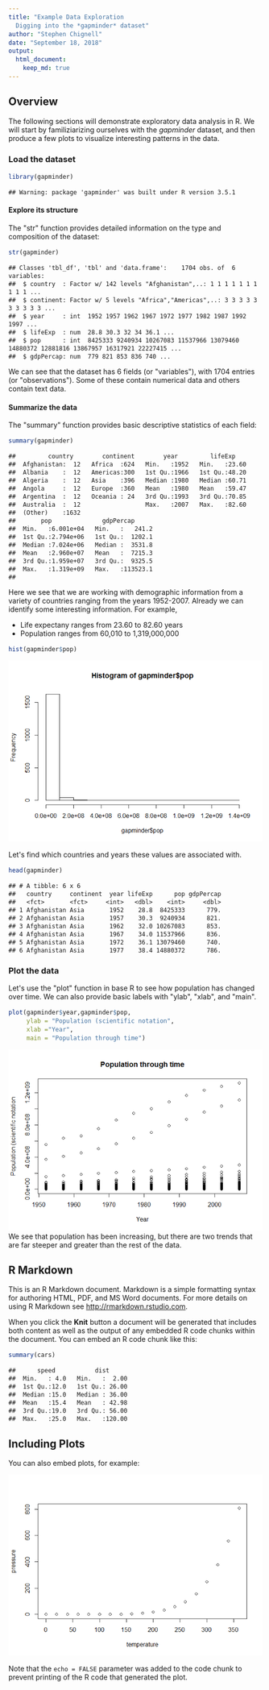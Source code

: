 ```yaml
---
title: "Example Data Exploration 
  Digging into the *gapminder* dataset"
author: "Stephen Chignell"
date: "September 18, 2018"
output:
  html_document:
    keep_md: true
---
```




## Overview
The following sections will demonstrate exploratory data analysis in R. We will start by familiziarizing ourselves with the *gapminder* dataset, and then produce a few plots to visualize interesting patterns in the data.


### Load the dataset

```r
library(gapminder)
```

```
## Warning: package 'gapminder' was built under R version 3.5.1
```

#### Explore its structure
The "str" function provides detailed information on the type and composition of the dataset:

```r
str(gapminder)
```

```
## Classes 'tbl_df', 'tbl' and 'data.frame':	1704 obs. of  6 variables:
##  $ country  : Factor w/ 142 levels "Afghanistan",..: 1 1 1 1 1 1 1 1 1 1 ...
##  $ continent: Factor w/ 5 levels "Africa","Americas",..: 3 3 3 3 3 3 3 3 3 3 ...
##  $ year     : int  1952 1957 1962 1967 1972 1977 1982 1987 1992 1997 ...
##  $ lifeExp  : num  28.8 30.3 32 34 36.1 ...
##  $ pop      : int  8425333 9240934 10267083 11537966 13079460 14880372 12881816 13867957 16317921 22227415 ...
##  $ gdpPercap: num  779 821 853 836 740 ...
```
We can see that the dataset has 6 fields (or "variables"), with 1704 entries (or "observations"). Some of these contain numerical data and others contain text data.


#### Summarize the data
The "summary" function provides basic descriptive statistics of each field:


```r
summary(gapminder)
```

```
##         country        continent        year         lifeExp     
##  Afghanistan:  12   Africa  :624   Min.   :1952   Min.   :23.60  
##  Albania    :  12   Americas:300   1st Qu.:1966   1st Qu.:48.20  
##  Algeria    :  12   Asia    :396   Median :1980   Median :60.71  
##  Angola     :  12   Europe  :360   Mean   :1980   Mean   :59.47  
##  Argentina  :  12   Oceania : 24   3rd Qu.:1993   3rd Qu.:70.85  
##  Australia  :  12                  Max.   :2007   Max.   :82.60  
##  (Other)    :1632                                                
##       pop              gdpPercap       
##  Min.   :6.001e+04   Min.   :   241.2  
##  1st Qu.:2.794e+06   1st Qu.:  1202.1  
##  Median :7.024e+06   Median :  3531.8  
##  Mean   :2.960e+07   Mean   :  7215.3  
##  3rd Qu.:1.959e+07   3rd Qu.:  9325.5  
##  Max.   :1.319e+09   Max.   :113523.1  
## 
```
Here we see that we are working with demographic information from a variety of countries ranging from the years 1952-2007. Already we can identify some interesting information. For example,

- Life expectany ranges from 23.60 to 82.60 years
- Population ranges from 60,010 to 1,319,000,000



```r
hist(gapminder$pop)
```

![](hw01_gapminder-exploration_files/figure-html/unnamed-chunk-4-1.png)<!-- -->


Let's find which countries and years these values are associated with. 


```r
head(gapminder)
```

```
## # A tibble: 6 x 6
##   country     continent  year lifeExp      pop gdpPercap
##   <fct>       <fct>     <int>   <dbl>    <int>     <dbl>
## 1 Afghanistan Asia       1952    28.8  8425333      779.
## 2 Afghanistan Asia       1957    30.3  9240934      821.
## 3 Afghanistan Asia       1962    32.0 10267083      853.
## 4 Afghanistan Asia       1967    34.0 11537966      836.
## 5 Afghanistan Asia       1972    36.1 13079460      740.
## 6 Afghanistan Asia       1977    38.4 14880372      786.
```


### Plot the data
Let's use the "plot" function in base R to see how population has changed over time.
We can also provide basic labels with "ylab", "xlab", and "main".

```r
plot(gapminder$year,gapminder$pop, 
     ylab = "Population (scientific notation", 
     xlab ="Year",
     main = "Population through time")
```

![](hw01_gapminder-exploration_files/figure-html/unnamed-chunk-6-1.png)<!-- -->
We see that population has been increasing, but there are two trends that are far steeper and greater than the rest of the data. 

























## R Markdown

This is an R Markdown document. Markdown is a simple formatting syntax for authoring HTML, PDF, and MS Word documents. For more details on using R Markdown see <http://rmarkdown.rstudio.com>.

When you click the **Knit** button a document will be generated that includes both content as well as the output of any embedded R code chunks within the document. You can embed an R code chunk like this:


```r
summary(cars)
```

```
##      speed           dist       
##  Min.   : 4.0   Min.   :  2.00  
##  1st Qu.:12.0   1st Qu.: 26.00  
##  Median :15.0   Median : 36.00  
##  Mean   :15.4   Mean   : 42.98  
##  3rd Qu.:19.0   3rd Qu.: 56.00  
##  Max.   :25.0   Max.   :120.00
```

## Including Plots

You can also embed plots, for example:

![](hw01_gapminder-exploration_files/figure-html/pressure-1.png)<!-- -->

Note that the `echo = FALSE` parameter was added to the code chunk to prevent printing of the R code that generated the plot.

